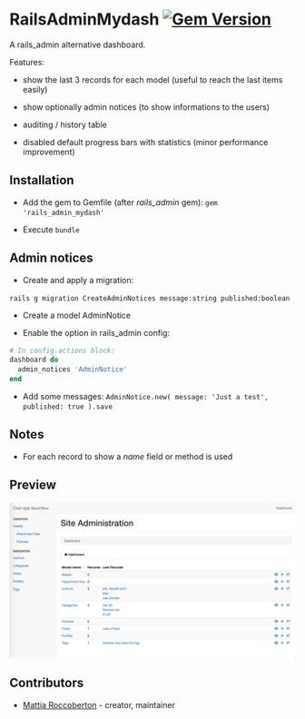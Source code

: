 # RailsAdminMydash [![Gem Version](https://badge.fury.io/rb/rails_admin_mydash.svg)](https://badge.fury.io/rb/rails_admin_mydash)

A rails_admin alternative dashboard.

Features:

- show the last 3 records for each model (useful to reach the last items easily)

- show optionally admin notices (to show informations to the users)

- auditing / history table

- disabled default progress bars with statistics (minor performance improvement)

## Installation

- Add the gem to Gemfile (after *rails_admin* gem): `gem 'rails_admin_mydash'`

- Execute `bundle`

## Admin notices

- Create and apply a migration:

`rails g migration CreateAdminNotices message:string published:boolean`

- Create a model AdminNotice

- Enable the option in rails_admin config:

```ruby
# In config.actions block:
dashboard do
  admin_notices 'AdminNotice'
end
```

- Add some messages: `AdminNotice.new( message: 'Just a test', published: true ).save`

## Notes

- For each record to show a *name* field or method is used

## Preview

![preview](preview.jpg)

## Contributors

- [Mattia Roccoberton](http://blocknot.es) - creator, maintainer
